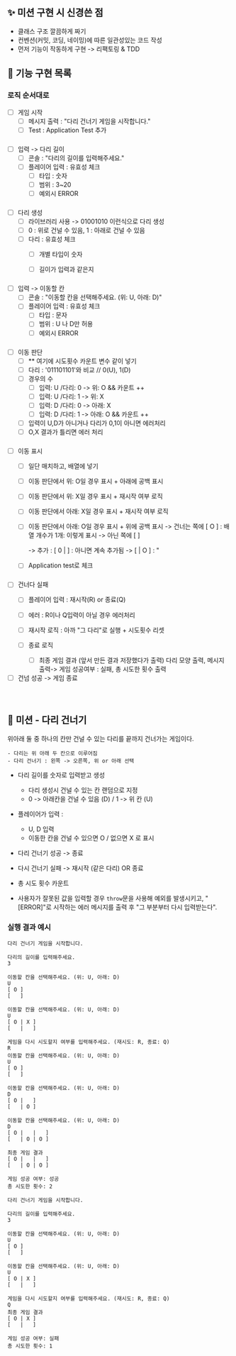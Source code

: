 ## ✨ 미션 구현 시 신경쓴 점

- 클래스 구조 깔끔하게 짜기
- 컨벤션(커밋, 코딩, 네이밍)에 따른 일관성있는 코드 작성
- 먼저 기능이 작동하게 구현 -> 리팩토링 & TDD
  <br/>

## 🌉 기능 구현 목록

### 로직 순서대로
- [ ] 게임 시작 
    - [ ] 메시지 출력 : "다리 건너기 게임을 시작합니다."
    - [ ] Test : Application Test 추가

###
- [ ] 입력 -> 다리 길이
    - [ ] 콘솔 : "다리의 길이를 입력해주세요."
    - [ ] 플레이어 입력 : 유효성 체크
        - [ ] 타입 : 숫자
        - [ ] 범위 : 3~20
        - [ ] 예외시 ERROR

###
- [ ] 다리 생성
    - [ ] 라이브러리 사용 -> 01001010 이런식으로 다리 생성
    - [ ] 0 : 위로 건널 수 있음, 1 : 아래로 건널 수 있음
    - [ ] 다리 : 유효성 체크
        - [ ] 개별 타입이 숫자
        - [ ] 길이가 입력과 같은지


###
- [ ] 입력 -> 이동할 칸
    - [ ] 콘솔 : "이동할 칸을 선택해주세요. (위: U, 아래: D)"
    - [ ] 플레이어 입력 : 유효성 체크
        - [ ] 타입 : 문자
        - [ ] 범위 : U 나 D만 허용
        - [ ] 예외시 ERROR

###
- [ ] 이동 판단
    - [ ] **  여기에 시도횟수 카운트 변수 같이 넣기
    - [ ] 다리 : '011101101'와 비교 // 0(U), 1(D)
    - [ ] 경우의 수 
        - [ ] 입력: U /다리: 0 -> 위: O && 카운트 ++
        - [ ] 입력: U /다리: 1 -> 위: X 
        - [ ] 입력: D /다리: 0 -> 아래: X 
        - [ ] 입력: D /다리: 1 -> 아래: O && 카운트 ++
    - [ ] 입력이 U,D가 아니거나 다리가 0,1이 아니면 에러처리
    - [ ] O,X 결과가 틀리면 에러 처리

###
- [ ] 이동 표시
    - [ ] 일단 매치하고, 배열에 넣기
    - [ ] 이동 판단에서 위: O일 경우 표시 + 아래에 공백 표시
    - [ ] 이동 판단에서 위: X일 경우 표시 + 재시작 여부 로직
    - [ ] 이동 판단에서 아래: X일 경우 표시 + 재시작 여부 로직
    - [ ] 이동 판단에서 아래: O일 경우 표시 + 위에 공백 표시
        -> 건너는 쪽에 [ O ] : 배열 개수가 1개: 이렇게 표시
        -> 아닌 쪽에   [  ]
        
        -> 추가 : [ 0 |  ] : 아니면 계속 추가됨
        ->       [   | O ] : "

    - [ ] Application test로 체크

###
- [ ] 건너다 실패
    - [ ] 플레이어 입력 : 재시작(R) or 종료(Q)
    - [ ] 에러 : R이나 Q입력이 아닐 경우 에러처리
    
    - [ ] 재시작 로직 : 아까 "그 다리"로 실행 + 시도횟수 리셋
    - [ ] 종료 로직
        - [ ] 최종 게임 결과 (앞서 만든 결과 저장했다가 출력)
            다리 모양 출력, 
            메시지 출력-> 게임 성공여부 : 실패, 총 시도한 횟수 출력

- [ ] 건넘 성공 -> 게임 종료

###

<br/>

## 🚀 미션 - 다리 건너기

위아래 둘 중 하나의 칸만 건널 수 있는 다리를 끝까지 건너가는 게임이다.

```
- 다리는 위 아래 두 칸으로 이루어짐
- 다리 건너기 : 왼쪽 -> 오른쪽, 위 or 아래 선택
```

- 다리 길이를 숫자로 입력받고 생성
    - 다리 생성시 건널 수 있는 칸 랜덤으로 지정
    - 0 -> 아래칸을 건널 수 있음 (D) / 1 -> 위 칸 (U) 

- 플레이어가 입력 :
    - U, D 입력
    - 이동한 칸을 건널 수 있으면 O / 없으면 X 로 표시

- 다리 건너기 성공 -> 종료
- 다시 건너기 실패 -> 재시작 (같은 다리) OR 종료
- 총 시도 횟수 카운트

- 사용자가 잘못된 값을 입력할 경우 `throw`문을 사용해 예외를 발생시키고, "[ERROR]"로 시작하는 에러 메시지를 출력 후 "그 부분부터 다시 입력받는다".
  <br/>

### 실행 결과 예시

```
다리 건너기 게임을 시작합니다.

다리의 길이를 입력해주세요.
3

이동할 칸을 선택해주세요. (위: U, 아래: D)
U
[ O ]
[   ]

이동할 칸을 선택해주세요. (위: U, 아래: D)
U
[ O | X ]
[   |   ]

게임을 다시 시도할지 여부를 입력해주세요. (재시도: R, 종료: Q)
R
이동할 칸을 선택해주세요. (위: U, 아래: D)
U
[ O ]
[   ]

이동할 칸을 선택해주세요. (위: U, 아래: D)
D
[ O |   ]
[   | O ]

이동할 칸을 선택해주세요. (위: U, 아래: D)
D
[ O |   |   ]
[   | O | O ]

최종 게임 결과
[ O |   |   ]
[   | O | O ]

게임 성공 여부: 성공
총 시도한 횟수: 2
```
```
다리 건너기 게임을 시작합니다.

다리의 길이를 입력해주세요.
3

이동할 칸을 선택해주세요. (위: U, 아래: D)
U
[ O ]
[   ]

이동할 칸을 선택해주세요. (위: U, 아래: D)
U
[ O | X ]
[   |   ]

게임을 다시 시도할지 여부를 입력해주세요. (재시도: R, 종료: Q)
Q
최종 게임 결과
[ O | X ]
[   |   ]

게임 성공 여부: 실패
총 시도한 횟수: 1
```